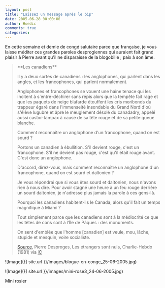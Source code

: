 ```yaml
---
layout: post
title: "Laissez un message après le bip"
date: 2005-06-28 00:00:00
author: Hoedic
comments: true
categories: 
---
```



En cette semaine et demie de congé salutaire parce que française, je vous laisse méditer ces grandes paroles desprogiennes qui auraient fait grand plaisir à Pierre avant qu'il ne disparaisse de la blogobille ; paix à son âme.

<blockquote class="citation">**Les canadiens**

Il y a deux sortes de canadiens : les anglophones, qui parlent dans les angles, et les francophones, qui parlent normalement.

Anglophones et francophones se vouent une haine tenace qui les incitent à s'entre-déchirer sans répis alors que la tempête fait rage et que les paquets de neige blafarde étouffent les cris moribonds du trappeur égaré dans l'immenseité insondable du Grand Nord d'où s'élève lugubre et âpre le meuglement désolé du canadadry, appelé aussi castor-tampax à cause de sa tête rouge et de sa petite queue blanche.

Comment reconnaître un anglophone d'un francophone, quand on est sourd ?

Portons un canadien à ébullition. S'il devient rouge, c'est un francophone. S'il ne devient pas rouge, c'est qu'il était rouge avant. C'est donc un anglophone.

D'accord, direz-vous, mais comment reconnaître un anglophone d'un francophone, quand on est sourd et daltonien ?

Je vous répondrai que si vous êtes sourd et daltonien, nous n'avons rien à nous dire. Pour avoir stagné une heure à un feu rouge derrière un sourd daltonien, je n'adresse plus jamais la parole à ces gens-là.

Pourquoi les canadiens habitent-ils le Canada, alors qu'il fait un temps magnifique à Miami ?

Tout simplement parce que les canadiens sont à la médiocrité ce que les têtes de cons sont à l'Île de Pâques : des monuments.

On sent d'emblée que l'homme [canadien] est veule, mou, lâche, stupide et mesquin, voire socialiste.

[Source](http://www.ibpc.fr/~dror/depdror.html), Pierre Desproges, Les étrangers sont nuls, Charlie-Hebdo (1981) via [iC](http://www.immigrer-contact.com/)</blockquote>

![Image]({{ site.url }}/images/blogue-en-conge_25-06-2005.jpg)


![Image]({{ site.url }}/images/mini-rose3_24-06-2005.jpg)
<div class="photoattrib">Mini rosier</div>


